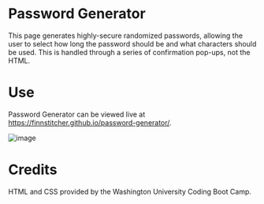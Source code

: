 # Password Generator

This page generates highly-secure randomized passwords, allowing the user to select how long the password should be and what characters should be used. This is handled through a series of confirmation pop-ups, not the HTML.

# Use

Password Generator can be viewed live at https://finnstitcher.github.io/password-generator/.

![image](https://user-images.githubusercontent.com/104468624/169907172-e1beb64f-bf3b-4f38-a662-5d564660f4dd.png)

# Credits

HTML and CSS provided by the Washington University Coding Boot Camp.
